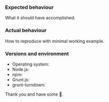 ### Expected behaviour

What it should have accomplished.

### Actual behaviour

How to reproduce with minimal working example.

### Versions and environment

 * Operating system:
 * Node.js:
 * npm:
 * Grunt.js:
 * grunt-turndown:

Thank you and have some :ice_cream:.
